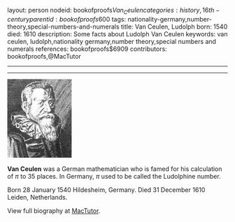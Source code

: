 layout: person
nodeid: bookofproofs$Van_Ceulen
categories: history,16th-century
parentid: bookofproofs$600
tags: nationality-germany,number-theory,special-numbers-and-numerals
title: Van Ceulen, Ludolph
born: 1540
died: 1610
description: Some facts about Ludolph Van Ceulen
keywords: van ceulen, ludolph,nationality germany,number theory,special numbers and numerals
references: bookofproofs$6909
contributors: bookofproofs,@MacTutor

---


---

![Van_Ceulen.jpg](https://github.com/bookofproofs/bookofproofs.github.io/blob/main/_sources/_assets/images/portraits/Van_Ceulen.jpg?raw=true)

**Van Ceulen** was a German mathematician who is famed for his calculation of $\pi$ to 35 places. In Germany, $\pi$ used to be called the Ludolphine number.

Born 28 January 1540 Hildesheim, Germany. Died 31 December 1610 Leiden, Netherlands.


View full biography at [MacTutor](https://mathshistory.st-andrews.ac.uk/Biographies/Van_Ceulen/).